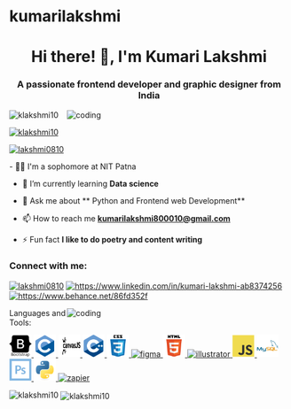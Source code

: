 # kumarilakshmi<h1 align="center">Hi there! 👋, I'm Kumari Lakshmi</h1>
<h3 align="center">A passionate frontend developer and graphic designer from India</h3>
<img align= "right" alt="coding" width="400" src=https://user-images.githubusercontent.com/74038190/219923809-b86dc415-a0c2-4a38-bc88-ad6cf06395a8.gif

<p align="left"> <img src="https://komarev.com/ghpvc/?username=klakshmi10&label=Profile%20views&color=0e75b6&style=flat" alt="klakshmi10" /> </p>

<p align="left"> <a href="https://github.com/ryo-ma/github-profile-trophy"><img src="https://github-profile-trophy.vercel.app/?username=klakshmi10" alt="klakshmi10" /></a> </p>

<p align="left"> <a href="https://twitter.com/lakshmi0810" target="blank"><img src="https://img.shields.io/twitter/follow/lakshmi0810?logo=twitter&style=for-the-badge" alt="lakshmi0810" /></a> </p>
-  🧑‍💻 I'm a sophomore at NIT Patna 
 
- 🌱 I’m currently learning **Data science**

- 💬 Ask me about ** Python and Frontend web Development**

- 📫 How to reach me **kumarilakshmi800010@gmail.com**

- ⚡ Fun fact **I like to do poetry and content writing**

<h3 align="left">Connect with me:</h3>
<p align="left">
<a href="https://twitter.com/lakshmi0810" target="blank"><img align="center" src="https://raw.githubusercontent.com/rahuldkjain/github-profile-readme-generator/master/src/images/icons/Social/twitter.svg" alt="lakshmi0810" height="30" width="40" /></a>
<a href="https://linkedin.com/in/https://www.linkedin.com/in/kumari-lakshmi-ab8374256" target="blank"><img align="center" src="https://raw.githubusercontent.com/rahuldkjain/github-profile-readme-generator/master/src/images/icons/Social/linked-in-alt.svg" alt="https://www.linkedin.com/in/kumari-lakshmi-ab8374256" height="30" width="40" /></a>
<a href="https://www.behance.net/https://www.behance.net/86fd352f" target="blank"><img align="center" src="https://raw.githubusercontent.com/rahuldkjain/github-profile-readme-generator/master/src/images/icons/Social/behance.svg" alt="https://www.behance.net/86fd352f" height="30" width="40" /></a>
</p>
<img align= "right" alt="coding" width="400" src=https://user-images.githubusercontent.com/74038190/221352975-94759904-aa4c-4032-a8ab-b546efb9c478.gif

<h3 align="left">Languages and Tools:</h3>
<p align="left"> <a href="https://getbootstrap.com" target="_blank" rel="noreferrer"> <img src="https://raw.githubusercontent.com/devicons/devicon/master/icons/bootstrap/bootstrap-plain-wordmark.svg" alt="bootstrap" width="40" height="40"/> </a> <a href="https://www.cprogramming.com/" target="_blank" rel="noreferrer"> <img src="https://raw.githubusercontent.com/devicons/devicon/master/icons/c/c-original.svg" alt="c" width="40" height="40"/> </a> <a href="https://canvasjs.com" target="_blank" rel="noreferrer"> <img src="https://raw.githubusercontent.com/Hardik0307/Hardik0307/master/assets/canvasjs-charts.svg" alt="canvasjs" width="40" height="40"/> </a> <a href="https://www.w3schools.com/cpp/" target="_blank" rel="noreferrer"> <img src="https://raw.githubusercontent.com/devicons/devicon/master/icons/cplusplus/cplusplus-original.svg" alt="cplusplus" width="40" height="40"/> </a> <a href="https://www.w3schools.com/css/" target="_blank" rel="noreferrer"> <img src="https://raw.githubusercontent.com/devicons/devicon/master/icons/css3/css3-original-wordmark.svg" alt="css3" width="40" height="40"/> </a> <a href="https://www.figma.com/" target="_blank" rel="noreferrer"> <img src="https://www.vectorlogo.zone/logos/figma/figma-icon.svg" alt="figma" width="40" height="40"/> </a> <a href="https://www.w3.org/html/" target="_blank" rel="noreferrer"> <img src="https://raw.githubusercontent.com/devicons/devicon/master/icons/html5/html5-original-wordmark.svg" alt="html5" width="40" height="40"/> </a> <a href="https://www.adobe.com/in/products/illustrator.html" target="_blank" rel="noreferrer"> <img src="https://www.vectorlogo.zone/logos/adobe_illustrator/adobe_illustrator-icon.svg" alt="illustrator" width="40" height="40"/> </a> <a href="https://developer.mozilla.org/en-US/docs/Web/JavaScript" target="_blank" rel="noreferrer"> <img src="https://raw.githubusercontent.com/devicons/devicon/master/icons/javascript/javascript-original.svg" alt="javascript" width="40" height="40"/> </a> <a href="https://www.mysql.com/" target="_blank" rel="noreferrer"> <img src="https://raw.githubusercontent.com/devicons/devicon/master/icons/mysql/mysql-original-wordmark.svg" alt="mysql" width="40" height="40"/> </a> <a href="https://www.photoshop.com/en" target="_blank" rel="noreferrer"> <img src="https://raw.githubusercontent.com/devicons/devicon/master/icons/photoshop/photoshop-line.svg" alt="photoshop" width="40" height="40"/> </a> <a href="https://www.python.org" target="_blank" rel="noreferrer"> <img src="https://raw.githubusercontent.com/devicons/devicon/master/icons/python/python-original.svg" alt="python" width="40" height="40"/> </a> <a href="https://zapier.com" target="_blank" rel="noreferrer"> <img src="https://www.vectorlogo.zone/logos/zapier/zapier-icon.svg" alt="zapier" width="40" height="40"/> </a> </p>

<p><img align="left" src="https://github-readme-stats.vercel.app/api/top-langs?username=klakshmi10&show_icons=true&locale=en&layout=compact" alt="klakshmi10" /></p>

<p>&nbsp;<img align="center" src="https://github-readme-stats.vercel.app/api?username=klakshmi10&show_icons=true&locale=en" alt="klakshmi10" /></p>
